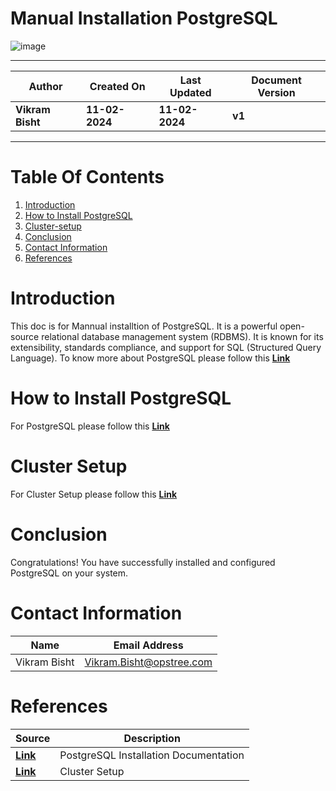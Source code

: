 
# Manual Installation PostgreSQL

![image](https://github.com/avengers-p7/Documentation/assets/79625874/c1aaa3c1-e6e5-4724-ac0a-e855906c8524)



***

| **Author** | **Created On** | **Last Updated** | **Document Version** |
| ---------- | -------------- | ---------------- | -------------------- |
| **Vikram Bisht** | **11-02-2024** | **11-02-2024** | **v1** |

***
# Table Of Contents

1. [Introduction](#Introduction)
2. [How to Install PostgreSQL](#How-to-Install-PostgreSQL)
3. [Cluster-setup](#Cluster-setup)
4. [Conclusion](#conclusion)
5. [Contact Information](#contact-information)
6. [References](#References)


# Introduction


This doc is for Mannual installtion of PostgreSQL. It is a powerful open-source relational database management system (RDBMS). It is known for its extensibility, standards compliance, and support for SQL (Structured Query Language). 
To know more about PostgreSQL please follow this **[Link](https://github.com/avengers-p7/Documentation/blob/main/OT%20Micro%20Services/Software/PostgresSQL/README.md)**

# How to Install PostgreSQL
For PostgreSQL please follow this **[Link](https://github.com/avengers-p7/Documentation/blob/main/OT%20Micro%20Services/Software/PostgresSQL/README.md)**


# Cluster Setup
For Cluster Setup please follow this **[Link](https://github.com/avengers-p7/Documentation/blob/main/Application_CI/Implementation/Postgresql/PostgreSQL_HA_Cluster.md)**

# Conclusion
Congratulations! You have successfully installed and configured PostgreSQL on your system. 


# Contact Information

|  Name                     |        	Email Address         |
| ------------              | --------------------------------|
| Vikram Bisht              |  Vikram.Bisht@opstree.com       |  

# References

|  Source                                                                                 |        Description      |
| ------------                                                                            | ----------------------- |
|  **[Link](https://github.com/avengers-p7/Documentation/blob/main/OT%20Micro%20Services/Software/PostgresSQL/README.md)**                                               | PostgreSQL Installation Documentation    |  
| **[Link](https://github.com/avengers-p7/Documentation/blob/main/Application_CI/Implementation/Postgresql/PostgreSQL_HA_Cluster.md)**     | Cluster Setup   |  
